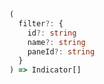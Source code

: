 ```typescript
(
  filter?: {
    id?: string
    name?: string
    paneId?: string
  }
) => Indicator[]
```